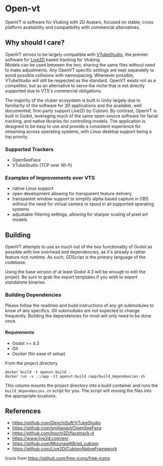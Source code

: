 # Open-vt

OpenVT is software for Vtubing with 2D Avatars, focused on stable, cross platform availability and compatibility with commercial alternatives. 

## Why should I care?

OpenVT strives to be largely compatible with [VTubeStudio](https://denchisoft.com/), the premier software for [Live2D](https://www.live2d.com/en/) based tracking for Vtubing.  
Models can be used between the two, sharing the same files without need to make adjustments.  Any OpenVT specific settings are kept separately to avoid possible collisions with namespacing. 
Whenever possible, VTubeStudio will still be respected as the standard.  OpenVT exists not as a competitor, but as an alternative to serve the niche that is not directly supported due to VTS's commercial obligations.

The majority of the vtuber ecosystem is built in Unity largely due to familiarity of the software for 3D applications and the available, well documented, first-party support Live2D by Cubism.
By contrast, OpenVT is built in Godot, leveraging much of the same open-source software for facial tracking, and native libraries for controlling models.  The application is designed to be easy to use and provide a consistent experience for streaming across operating systems, with Linux desktop support being a top priority.

### Supported Trackers

- OpenSeeFace
- VTubeStudio (TCP over Wi-fi)

### Examples of Improvements over VTS

- native Linux support
- open development allowing for transparent feature delivery
- transparent window support to simplify alpha based capture in OBS without the need for virtual camera or spout in all supported operating systems
- adjustable filtering settings, allowing for sharper scaling of pixel art models

## Building

OpenVT attempts to use as much out of the box functionality of Godot as possible with low overhead and dependencies, as it's already a rather feature rich runtime.
As such, GDScript is the primary language of the codebase.

Using the base version of at least Godot 4.3 will be enough to edit the project.
Be sure to grab the export templates if you wish to export standalone binaries.

### Building Dependencies

Please follow the readmes and build instructions of any git submodules to know of any specifics.
Git submodules are not expected to change frequently.  Building the dependencies for most will only need to be done once.

#### Requirements
- Godot >= 4.3
- Git
- Docker (for ease of setup)

From the project directory

```
docker build -t openvt-build .
docker run -v .:/app -it openvt-build /app/build_dependencies.sh
```

This volume mounts the project directory into a build container and runs the `build_dependencies.sh` script for you.
The script will moving the files into the appropriate locations.

## References

- https://github.com/DenchiSoft/VTubeStudio
- https://github.com/emilianavt/OpenSeeFace
- https://github.com/Inochi2D/facetrack-d
- https://www.live2d.com/en/
- https://github.com/MizunagiKB/gd_cubism
- https://github.com/Live2D/CubismNativeFramework

Icons from
https://github.com/free-icons/free-icons
